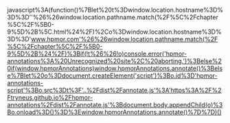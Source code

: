 javascript%3A(function()%7Blet%20t%3Dwindow.location.hostname%3D%3D%3D''%26%26window.location.pathname.match(%2F%5C%2Fchapter%5C%2F%5B0-9%5D%2B%5C.html%24%2F)%2Co%3Dwindow.location.hostname%3D%3D%3D'www.hpmor.com'%26%26window.location.pathname.match(%2F%5C%2Fchapter%5C%2F%5B0-9%5D%2B%24%2F)%3Bif(!t%26%26!o)console.error('hpmor-annotations%3A%20Unrecognized%20site%2C%20aborting.')%3Belse%20if(window.hpmorAnnotations)window.hpmorAnnotations.annotate()%3Belse%7Blet%20o%3Ddocument.createElement('script')%3Bo.id%3D'hpmor-annotations-script'%3Bo.src%3Dt%3F'..%2Fdist%2Fannotate.js'%3A'https%3A%2F%2Ftryneus.github.io%2Fhpmor-annotations%2Fdist%2Fannotate.js'%3Bdocument.body.appendChild(o)%3Bo.onload%3D()%3D%3Ewindow.hpmorAnnotations.annotate()%7D%7D)()